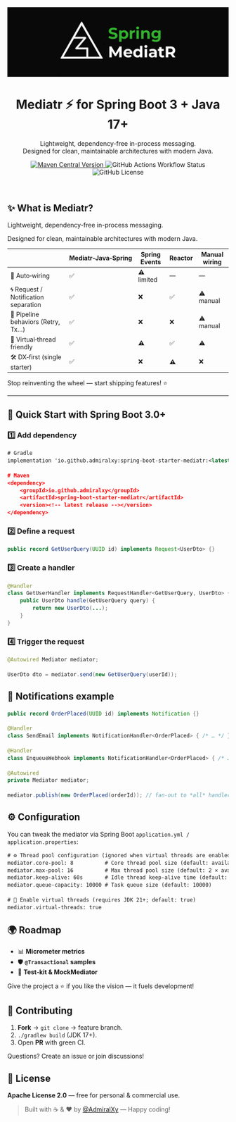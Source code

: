 <img src=".github/resources/logo.jpg" />

<h1 align="center">Mediatr ⚡ for Spring Boot 3 + Java 17+</h1>

<p align="center">
Lightweight, dependency-free in-process messaging. <br/>
Designed for clean, maintainable architectures with modern Java.
</p>

<p align="center">
  <a href="https://search.maven.org/artifact/io.github.admiralxy/spring-boot-starter-mediatr">
    <img src="https://img.shields.io/maven-central/v/io.github.admiralxy/spring-boot-starter-mediatr?style=for-the-badge" alt="Maven Central Version"/>
  </a>
  <img src="https://img.shields.io/github/actions/workflow/status/AdmiralXy/spring-mediatr/build.yml?style=for-the-badge" alt="GitHub Actions Workflow Status"/>
  <img src="https://img.shields.io/github/license/AdmiralXy/spring-mediatr?style=for-the-badge" alt="GitHub License"/>
</p>

<br clear="both"/>

## ✨ What is Mediatr?

Lightweight, dependency-free in-process messaging.

Designed for clean, maintainable architectures with modern Java.

|                                      | Mediatr‑Java‑Spring | Spring Events | Reactor | Manual wiring |
|--------------------------------------|---------------------|---------------|---------|---------------|
| 🔌 Auto‑wiring                       | ✅                   | ⚠️ limited    | —       | —             |
| 🌀 Request / Notification separation | ✅                   | ❌             | ✅       | ⚠️ manual     |
| 🔄 Pipeline behaviors (Retry, Tx…)   | ✅                   | ❌             | ❌       | ⚠️ manual     |
| 🧵 Virtual‑thread friendly           | ✅                   | ⚠️            | ✅       | ⚠️            |
| 🛠 DX‑first (single starter)         | ✅                   | ❌             | ⚠️      | ❌             |

Stop reinventing the wheel — start shipping features! ⭐

---

## 🚀 Quick Start with Spring Boot 3.0+

### 1️⃣ Add dependency



```xml
# Gradle
implementation 'io.github.admiralxy:spring-boot-starter-mediatr:<latest release>'

# Maven
<dependency>
    <groupId>io.github.admiralxy</groupId>
    <artifactId>spring-boot-starter-mediatr</artifactId>
    <version><!-- latest release --></version>
</dependency>
```

### 2️⃣ Define a request

```java
public record GetUserQuery(UUID id) implements Request<UserDto> {}
```

### 3️⃣ Create a handler

```java
@Handler
class GetUserHandler implements RequestHandler<GetUserQuery, UserDto> {
    public UserDto handle(GetUserQuery query) {
        return new UserDto(...);
    }
}
```

### 4️⃣ Trigger the request

```java
@Autowired Mediator mediator;

UserDto dto = mediator.send(new GetUserQuery(userId));
```

## 📣 Notifications example

```java
public record OrderPlaced(UUID id) implements Notification {}

@Handler
class SendEmail implements NotificationHandler<OrderPlaced> { /* … */ }

@Handler
class EnqueueWebhook implements NotificationHandler<OrderPlaced> { /* … */ }

@Autowired
private Mediator mediator;

mediator.publish(new OrderPlaced(orderId)); // fan‑out to *all* handlers
```

## ⚙️ Configuration
You can tweak the mediator via Spring Boot `application.yml / application.properties`:
```xml
# ⚙️ Thread pool configuration (ignored when virtual threads are enabled)
mediator.core-pool: 8          # Core thread pool size (default: availableProcessors)
mediator.max-pool: 16          # Max thread pool size (default: 2 × availableProcessors)
mediator.keep-alive: 60s       # Idle thread keep-alive time (default: 60s)
mediator.queue-capacity: 10000 # Task queue size (default: 10000)

# 🧵 Enable virtual threads (requires JDK 21+; default: true)
mediator.virtual-threads: true
```

## 🌍 Roadmap
* 📊 **Micrometer metrics**
* 🛡 **`@Transactional` samples**
* 🧪 **Test‑kit & MockMediator**

Give the project a ⭐ if you like the vision — it fuels development!

## 🤝 Contributing
1. **Fork** → `git clone` → feature branch.
2. `./gradlew build` (JDK 17+).
3. Open **PR** with green CI.

Questions? Create an issue or join discussions!

## 📜 License
**Apache License 2.0** — free for personal & commercial use.

> Built with ☕ & ❤️ by [@AdmiralXy](https://github.com/AdmiralXy) — Happy coding!

